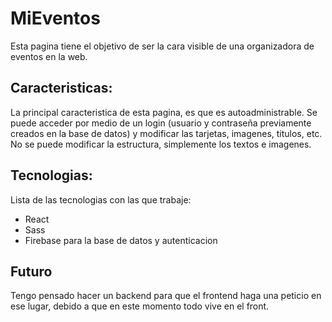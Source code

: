 # MiEventos
Esta pagina tiene el objetivo  de ser la cara visible de una organizadora de eventos en la web.

## Caracteristicas:
La principal caracteristica de esta pagina, es que es autoadministrable. Se puede acceder por medio de un login (usuario y contraseña previamente creados en la base de datos) y modificar las tarjetas, imagenes, titulos, etc. No se puede modificar la estructura, simplemente los textos e imagenes.

## Tecnologias:
Lista de las tecnologias con las que trabaje:
- React
- Sass
- Firebase para la base de datos y autenticacion

## Futuro
Tengo pensado hacer un backend para que el frontend haga una peticio en ese lugar, debido a que en este momento todo vive en el front.
